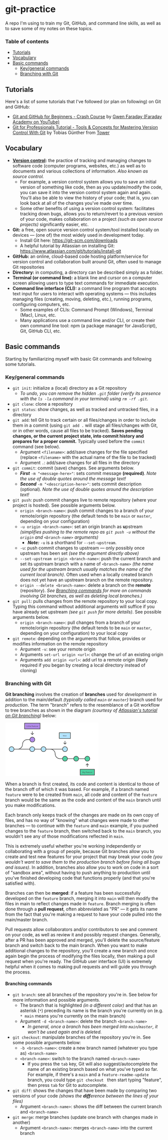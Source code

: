 # git-practice

A repo I'm using to train my Git, GitHub, and command line skills, as well as to save some of my notes on these topics.

### Table of contents

- [Tutorials](#tutorials)
- [Vocabulary](#vocabulary)
- [Basic commands](#basic-commands)
  - [Key/general commands](#keygeneral-commands)
  - [Branching with Git](#branching-with-git)

## Tutorials

Here's a list of some tutorials that I've followed (or plan on following) on Git and GitHub:

- [Git and GitHub for Beginners - Crash Course](https://www.youtube.com/watch?v=RGOj5yH7evk) by [Gwen Faraday (Faraday Academy on YouTube)](https://www.youtube.com/channel/UCxA99Yr6P_tZF9_BgtMGAWA)
- [Git for Professionals Tutorial - Tools & Concepts for Mastering Version Control With Git](https://www.youtube.com/watch?v=Uszj_k0DGsg) by Tobias Günther from [Tower](https://www.git-tower.com/)

## Vocabulary

- **[Version control](https://www.atlassian.com/git/tutorials/what-is-version-control):** the practice of tracking and managing changes to software code (computer programs, websites, etc.) as well as to documents and various collections of information. *Also known as source control.*
  - For example, a version control system allows you to save an initial version of something like code, then as you update/modify the code, you can save it into the version control system again and again. You'll also be able to view the history of your code; that is, you can look back at all of the changes you've made over time.
  - Some other benefits of using a version control system: facilitates tracking down bugs, allows you to return/revert to a previous version of your code, makes collaboration on a project *(such as open source projects)* significantly easier, etc.
- **Git:** a free, open source version control system/tool installed locally on devices — (one of) the most widely used in development today.
  - Install Git here: https://git-scm.com/downloads
  - A helpful tutorial by Atlassian on installing Git: https://www.atlassian.com/git/tutorials/install-git
- **GitHub:** an online, cloud-based code hosting platform/service for version control and collaboration built around Git, often used to manage Git repositories
- **Directory:** in computing, a directory can be described simply as a folder.
- **Terminal (or command line):** a blank line and cursor on a computer screen allowing users to type text commands for immediate execution.
- **Command line interface (CLI):** a command line program that accepts text input for users to interact with operating systems — this includes managing files (creating, moving, deleting, etc.), running programs, configuring computers, etc.
  - Some examples of CLIs: Command Prompt (Windows), Terminal (Mac), Linux, etc.
  - Many applications use a command line and/or CLI, or create their own command line tool: npm (a package manager for JavaScript), Git, GitHub CLI, etc.

## Basic commands

Starting by familiarizing myself with basic Git commands and following some tutorials.

### Key/general commands

- `git init`: initialize a (local) directory as a Git repository
  - *To undo, you can remove the hidden `.git` folder (verify its presence with the `ls -la` command in your terminal) using `rm -rf .git`.*
- `git clone`: clone a repository
- `git status`: show changes, as well as tracked and untracked files, in a directory
- `git add`: tell Git to track certain or all files/changes in order to include them in a commit (using `git add .` will stage all files/changes with Git, or in other words, cause all files to be tracked). **Saves pending changes, or the current project state, into commit history and prepares for a proper commit.** Typically used before the `commit` command (see below).
  - Argument `<filename>`: add/save changes for the file specified (replace `<filename>` with the actual name of the file to be tracked)
  - Argument `.`: add/save changes for all files in the directory
- `git commit`: commit (save) changes. See arguments below.
  - ***First*** `-m "<message-here>"`: sets commit message **(required)**. *Note the use of double quotes around the message text!*
  - ***Second*** `-m "<description-here>"`: sets commit description (optional). *Note the use of double quotes around the description text!*
- `git push`: push commit changes live to remote repository (where your project is hosted). See possible arguments below.
  - `origin <branch-name>`: push commit changes to a branch of your remote/origin repository (the default tends to be `main` or `master`, depending on your configuration)
  - `-u origin <branch-name>`: set an origin branch as **u**pstream *(simplifies pushing to the remote repo as `git push -u` without the `origin` and `<branch-name>` arguments)*
    - ***Note:*** `-u` is a shorthand for `--set-upstream`.
  - `-u`: push commit changes to upstream — only possibly once upstream has been set *(see the argument directly above)*
  - `--set-upstream origin <branch-name>`: push the current branch and set its upstream branch with a name of `<branch-name>` *(the name used for the upstream branch usually matches the name of the current local branch)*. Often used when a locally created branch does not yet have an upstream branch on the remote repository.
  - `origin --delete <branch-name>`: delete a branch on the **remote** (repository). *See [Branching commands](#branching-commands) for more on commands involving Git branches, as well as deleting local branches.)*
- `git pull`: pulls changes from the remote repository to your local copy. Typing this command without additional arguments will suffice if you have already set upstream *(see `git push` for more details)*. See possible arguments below.
  - `origin <branch-name>`: pull changes from a branch of your remote/origin repository (the default tends to be `main` or `master`, depending on your configuration) to your local copy
- `git remote`: depending on the arguments that follow, provides or modifies information on the remote repository
  - Argument `-v`: see your remote origin
  - Arguments `set-url origin <url>`: change the url of an existing origin
  - Arguments `add origin <url>`: add url to a remote origin (likely required if you began by creating a local directory instead of cloning)

### Branching with Git

**Git branching** involves the creation of **branches** used for *development* in addition to the main/default *(typically called `main` or `master`)* branch used for *production*. The term "branch" refers to the resemblance of a Git workflow to tree branches as shown in the diagram *(courtesy of [Atlassian's tutorial on Git branching](https://www.atlassian.com/git/tutorials/using-branches))* below:

![Diagram of branches in Git](git-branching.png)

When a branch is first created, its code and content is identical to those of the branch off of which it was based. For example, if a branch named `feature` were to be created from `main`, all code and content of the `feature` branch would be the same as the code and content of the `main` branch until you make modifications. 

Each branch only keeps track of the changes are made on its own copy of files, and has no way of "knowing" what changes were made to other branches — to continue with the `feature` and `main` example, if you pushed changes to the `feature` branch, then switched back to the `main` branch, you wouldn't see any of those modifications reflected in `main`. 

This is extremely useful whether you're working independently or collaborating with a group of people, because Git branches allow you to create and test new features for your project that may break your code *(you wouldn't want to save them to the production branch before fixing all bugs and issues)*. In addition, branches also allow you to work on code in a sort of "sandbox area", without having to push anything to production until you've finished developing code that functions properly (and that you're satisfied with). 

Branches can then be **merged**: if a feature has been successfully developed on the `feature` branch, merging it into `main` will then modify the files in main to reflect changes made in `feature`. Branch merging is often done through a **pull request**, often abbreviated as "PR" — it gets its name from the fact that you're making a request to have your code pulled into the main/master branch.

Pull requests allow collaborators and/or contributors to see and comment on your code, as well as review it and possibly request changes. Generally, after a PR has been approved and merged, you'll delete the source/feature branch and switch back to the main branch. When you want to make additional changes to the repository, you'll create a new branch and once again begin the process of modifying the files locally, then making a pull request when you're ready. The GitHub user interface (UI) is extremely helpful when it comes to making pull requests and will guide you through the process.

#### Branching commands

- `git branch`: see all branches of the repository you're in. See below for more information and possible arguments.
  - The branch that is highlighted *(in a different color)* and that has an asterisk (`*`) preceding its name is the branch you're currently on (e.g. `* main` means you're currently on the main branch)
  - Argument `-d <branch-name>`: delete the branch `<branch-name>`
    - *In general, once a branch has been merged into `main`/`master`, it won't be used again and is deleted.*
- `git checkout`: manipulate branches of the repository you're in. See some possible arguments below:
  - `-b <branch-name>`: create a new branch named (whatever you type as) `<branch-name>`
  - `<branch-name>`: switch to the branch named `<branch-name>`
    - If you press the `tab` key, Git will also suggest/autocomplete the name of an existing branch based on what you've typed so far. For example, if there's a `main` and a `feature-readme-update` branch, you could type `git checkout ` then start typing "feature", then press `tab` for Git to autocomplete.
- `git diff`: shows the changes that have been made by comparing two versions of your code *(shows the **diff**erence between the lines of your files)*
  - Argument `<branch-name>`: shows the diff between the current branch and `<branch-name>`
- `git merge`: merge branches (update one branch with changes made in another)
  - Argument `<branch-name>`: merges `<branch-name>` into the current branch